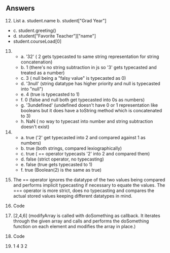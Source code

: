 ## Answers

12. List
  a. student.name
  b. student["Grad Year"]
  - c. student.greeting()
  - d. student["Favorite Teacher"]["name"]
  - student.courseLoad[0]

13. 
      - a. '32' ( 2 gets typecasted to same string representation for string concatenation)
      - b. 1 (there's no string subtraction in js so '3' gets typecasted and treated as a number)
      - c. 3 ( null being a "falsy value" is typecasted as 0)
      - d. '3null' (string datatype has higher priority and null is typecasted into "null")
      - e. 4 (true is typecasted to 1)
      - f. 0 (false and null both get typecasted into 0s as numbers)
      - g. '3undefined' (undefined doesn't have 0 or 1 representation like booleans but it does have a
    toString method which is concatenated to 3)
      - h. NaN ( no way to typecast into number and string subtraction doesn't exist)

14. 
    - a. true ('2' get typecasted into 2 and compared against 1 as numbers)
    - b. true (both strings, compared lexiographically)
    - c. true ( == operator typecasts '2' into 2 and compared them)
    - d. false (strict operator, no typecasting)
    - e. false (true gets typecasted to 1)
    - f. true (Boolean(2) is the same as true)

15. The == operator ignores the datatype of the two values being compared and performs implicit
    typecasting if necessary to equate the values. The === operator is more strict, does no
    typecasting and compares the actual stored values keeping different datatypes in mind.
16. Code
17. [2,4,6] (modifyArray is called with doSomething as callback. It iterates through the given array
    and calls and performs the doSomething function on each element and modifies the array in
    place.)
18. Code   
19. 
    1
    4
    3
    2

 



